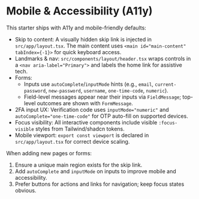 # Mobile & Accessibility (A11y)

This starter ships with A11y and mobile-friendly defaults:

- Skip to content: A visually hidden skip link is injected in `src/app/layout.tsx`. The main content uses `<main id="main-content" tabIndex={-1}>` for quick keyboard access.
- Landmarks & nav: `src/components/layout/header.tsx` wraps controls in a `<nav aria-label="Primary">` and labels the home link for assistive tech.
- Forms:
  - Inputs use `autoComplete`/`inputMode` hints (e.g., `email`, `current-password`, `new-password`, `username`, `one-time-code`, `numeric`).
  - Field-level messages appear near their inputs via `FieldMessage`; top-level outcomes are shown with `FormMessage`.
- 2FA input UX: Verification code uses `inputMode="numeric"` and `autoComplete="one-time-code"` for OTP auto-fill on supported devices.
- Focus visibility: All interactive components include visible `:focus-visible` styles from Tailwind/shadcn tokens.
- Mobile viewport: `export const viewport` is declared in `src/app/layout.tsx` for correct device scaling.

When adding new pages or forms:

1. Ensure a unique main region exists for the skip link.
2. Add `autoComplete` and `inputMode` on inputs to improve mobile and accessibility.
3. Prefer buttons for actions and links for navigation; keep focus states obvious.
